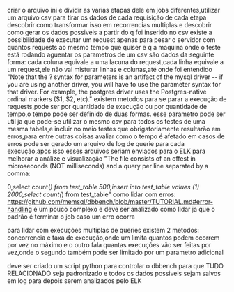 criar o arquivo ini e dividir as varias etapas dele em jobs diferentes,utilizar um arquivo csv para tirar os dados de cada requisição de cada etapa
descobrir como transformar isso em recorrencias multiplas e descobrir como gerar os dados possiveis a partir do q foi inserido no csv
existe a possibilidade de executar um request apenas para pesar o servidor com quantos requests ao mesmo tempo que quiser e q a maquina onde o teste está rodando aguentar
os parametros de um csv são dados da seguinte forma:
cada coluna equivale a uma lacuna do request,cada linha equivale a um request,ele não vai misturar linhas e colunas,até onde foi entendido
"Note that the ? syntax for parameters is an artifact of the mysql driver -- if you are using another driver, you will have to use the parameter syntax for that driver. For example, the postgres driver uses the Postgres-native ordinal markers ($1, $2, etc)."
existem metodos para se parar a execução de requests,pode ser por quantidade de execução ou por quantidade de tempo,o tempo pode ser definido de duas formas.
esse parametro pode ser util ja que pode-se utilizar o mesmo csv para todos os testes de uma mesma tabela,e incluir no meio testes que obrigatoriamente resultarão em erros,para entre outras coisas avaliar como o tempo é afetado em casos de erros
pode ser gerado um arquivo de log de querie para cada execução,apos isso esses arquivos seriam enviados para o ELK para melhorar a análize e visualização
"The file consists of an offest in microseconds (NOT milliseconds) and a query per line separated by a comma:

0,select count(*) from test_table
500,insert into test_table values (1)
2000,select count(*) from test_table"
como lidar com erros:
https://github.com/memsql/dbbench/blob/master/TUTORIAL.md#error-handling
é um pouco complexo e deve ser analizado como lidar ja que o padrão é terminar o job caso um erro ocorra

para lidar com execuções multiplas de queries existem 2 metodos:
concorrencia e taxa de execução,onde um limita quantos podem ocorrem por vez no máximo e o outro fala quantas execuções vão ser feitas por vez,onde o segundo também pode ser limitado por um parametro adicional

deve ser criado um script python para controlar o dbbench para que TUDO RELACIONADO seja padronizado e todos os dados possiveis sejam salvos em log para depois serem analizados pelo ELK
